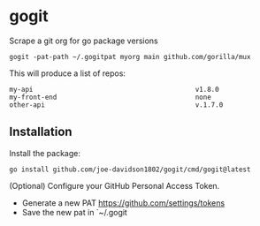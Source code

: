 # gogit

Scrape a git org for go package versions


```
gogit -pat-path ~/.gogitpat myorg main github.com/gorilla/mux
```

This will produce a list of repos:

```
my-api                                         v1.8.0
my-front-end                                   none
other-api                                      v.1.7.0
```

## Installation 

Install the package:

```
go install github.com/joe-davidson1802/gogit/cmd/gogit@latest
```

(Optional) Configure your GitHub Personal Access Token.

- Generate a new PAT <https://github.com/settings/tokens>
- Save the new pat in `~/.gogit
